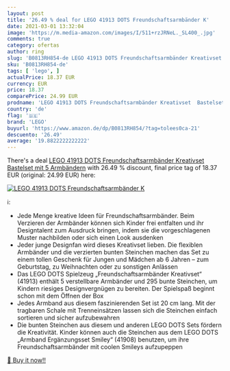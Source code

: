 ```yaml
---
layout: post
title: '26.49 % deal for LEGO 41913 DOTS Freundschaftsarmbänder K'
date: 2021-03-01 13:32:04
image: 'https://m.media-amazon.com/images/I/511+rzJRNeL._SL400_.jpg'
comments: true
category: ofertas
author: ring
slug: 'B0813RH854-de LEGO 41913 DOTS Freundschaftsarmbänder Kreativset...'
sku: 'B0813RH854-de'
tags: [ 'lego', ]
actualPrice: 18.37 EUR
currency: EUR
price: 18.37
comparePrice: 24.99 EUR
prodname: 'LEGO 41913 DOTS Freundschaftsarmbänder Kreativset  Bastelset mit 5 Armbändern'
country: 'de'
flag: '🇩🇪'
brand: 'LEGO'
buyurl: 'https://www.amazon.de/dp/B0813RH854/?tag=tolees0ca-21'
descuento: '26.49'
average: '19.8822222222222'
---
```


There's a deal [LEGO 41913 DOTS Freundschaftsarmbänder Kreativset  Bastelset mit 5 Armbändern](https://www.amazon.de/dp/B0813RH854/?tag=tolees0ca-21)  with  26.49 % discount, final price tag of  18.37 EUR (original: 24.99 EUR) here:

[![LEGO 41913 DOTS Freundschaftsarmbänder K](https://m.media-amazon.com/images/I/511+rzJRNeL._SL400_.jpg)](https://www.amazon.de/dp/B0813RH854/?tag=tolees0ca-21)

ℹ️:

- Jede Menge kreative Ideen für Freundschaftsarmbänder. Beim Verzieren der Armbänder können sich Kinder frei entfalten und ihr Designtalent zum Ausdruck bringen, indem sie die vorgeschlagenen Muster nachbilden oder sich einen Look ausdenken
- Jeder junge Designfan wird dieses Kreativset lieben. Die flexiblen Armbänder und die verzierten bunten Steinchen machen das Set zu einem tollen Geschenk für Jungen und Mädchen ab 6 Jahren – zum Geburtstag, zu Weihnachten oder zu sonstigen Anlässen
- Das LEGO DOTS Spielzeug „Freundschaftsarmbänder Kreativset“ (41913) enthält 5 verstellbare Armbänder und 295 bunte Steinchen, um Kindern riesiges Designvergnügen zu bereiten. Der Spielspaß beginnt schon mit dem Öffnen der Box
- Jedes Armband aus diesem faszinierenden Set ist 20 cm lang. Mit der tragbaren Schale mit Trenneinsätzen lassen sich die Steinchen einfach sortieren und sicher aufzubewahren
- Die bunten Steinchen aus diesem und anderen LEGO DOTS Sets fördern die Kreativität. Kinder können auch die Steinchen aus dem LEGO DOTS „Armband Ergänzungsset Smiley“ (41908) benutzen, um ihre Freundschaftsarmbänder mit coolen Smileys aufzupeppen

[🛒 Buy it now!!](https://www.amazon.de/dp/B0813RH854/?tag=tolees0ca-21)
